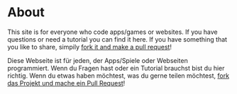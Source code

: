 # About

This site is for everyone who code apps/games or websites.
If you have questions or need a tutorial you can find it here. If you have something that you like to share, simpily [fork it and make a pull request](https://github.com/CodeDoctorDE/help/fork)!

Diese Webseite ist für jeden, der Apps/Spiele oder Webseiten programmiert.
Wenn du Fragen hast oder ein Tutorial brauchst bist du hier richtig. Wenn du etwas haben möchtest, was du gerne teilen möchtest, [fork das Projekt und mache ein Pull Request](https://github.com/CodeDoctorDE/help/fork)!
